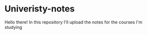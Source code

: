 # Univeristy-notes
Hello there! In this repository I'll upload the notes for the courses I'm studying 
